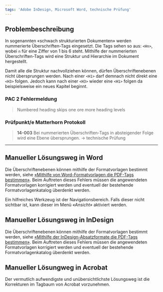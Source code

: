 ```yaml
---
tags: 'Adobe InDesign, Microsoft Word, technische Prüfung'
---
```


## Problembeschreibung

In sogenannten «schwach strukturierten Dokumenten» werden nummerierte Überschriften-Tags eingesetzt. Die Tags sehen so aus: `<Hn>`, wobei `n` für eine Ziffer von 1 bis 6 steht. Mithilfe der nummerierten Überschriften-Tags wird eine Struktur und Hierarchie im Dokument hergestellt.

Damit alle die Struktur nachvollziehen können, dürfen Überschriftenebenen nicht übersprungen werden. Nach einer `<H1>` darf demnach nicht direkt eine `<H3>` folgen. Jedoch kann nach einer `<H3>` wieder eine `<H1>` folgen da beispielsweise ein neues Kapitel beginnt.

### PAC 2 Fehlermeldung

> Numbered heading skips one ore more heading levels

### Prüfpunkt/e Matterhorn Protokoll

> **14-003** Bei nummerierten Überschriften-Tags in absteigender Folge wird eine Ebene übersprungen. → technische Prüfung

---

## Manueller Lösungsweg in Word

Die Überschriftenebenen können mithilfe der Formatvorlagen bestimmt werden, siehe [«Mithilfe von Word-Formatvorlagen die PDF-Tags bestimmen»](#). Beim Auftreten dieses Fehlers müssen die angewendeten Formatvorlagen korrigiert werden und eventuell der bestehende Formatvorlagenkatalog überdenkt werden.

Ein hilfreiches Werkzeug ist der Navigationsbereich. Falls dieser nicht sichtbar ist, kann dieser im Menü _«Ansicht»_ aktiviert werden.

## Manueller Lösungsweg in InDesign

Die Überschriftenebenen können mithilfe der Formatvorlagen bestimmt werden, siehe [«Mithilfe der InDesign-Absatzformate die PDF-Tags bestimmen»](/mithilfe-der-indesign-absatzformate-die-pdf-tags-bestimmen.md). Beim Auftreten dieses Fehlers müssen die angewendeten Formatvorlagen korrigiert werden und eventuell der bestehende Formatvorlagenkatalog überdenkt werden.

## Manueller Lösungweg in Acrobat

Der vermutlich aufwendigste und unübersichtlichste Lösungsweg ist die Korrekturen im Tagbaum von Acrobat vorzunehmen.

